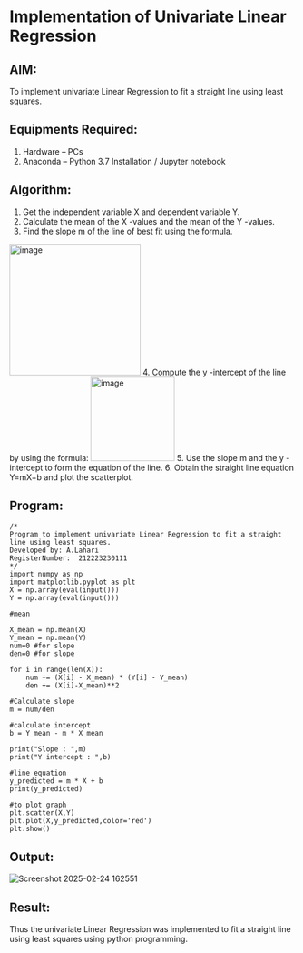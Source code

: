 # Implementation of Univariate Linear Regression
## AIM:

To implement univariate Linear Regression to fit a straight line using least squares.


## Equipments Required:


1. Hardware – PCs
2. Anaconda – Python 3.7 Installation / Jupyter notebook


## Algorithm:


1. Get the independent variable X and dependent variable Y.
2. Calculate the mean of the X -values and the mean of the Y -values.
3. Find the slope m of the line of best fit using the formula. 
<img width="231" alt="image" src="https://user-images.githubusercontent.com/93026020/192078527-b3b5ee3e-992f-46c4-865b-3b7ce4ac54ad.png">
4. Compute the y -intercept of the line by using the formula:
<img width="148" alt="image" src="https://user-images.githubusercontent.com/93026020/192078545-79d70b90-7e9d-4b85-9f8b-9d7548a4c5a4.png">
5. Use the slope m and the y -intercept to form the equation of the line.
6. Obtain the straight line equation Y=mX+b and plot the scatterplot.


## Program:


```
/*
Program to implement univariate Linear Regression to fit a straight line using least squares.
Developed by: A.Lahari
RegisterNumber:  212223230111
*/
import numpy as np
import matplotlib.pyplot as plt
X = np.array(eval(input()))
Y = np.array(eval(input()))

#mean

X_mean = np.mean(X)
Y_mean = np.mean(Y)
num=0 #for slope
den=0 #for slope

for i in range(len(X)):
    num += (X[i] - X_mean) * (Y[i] - Y_mean)
    den += (X[i]-X_mean)**2
    
#Calculate slope
m = num/den

#calculate intercept
b = Y_mean - m * X_mean

print("Slope : ",m)
print("Y intercept : ",b)

#line equation
y_predicted = m * X + b
print(y_predicted)

#to plot graph
plt.scatter(X,Y)
plt.plot(X,y_predicted,color='red')
plt.show()

```


## Output:


![Screenshot 2025-02-24 162551](https://github.com/user-attachments/assets/618867f0-456f-41a1-998c-d35f66958aa3)


## Result:


Thus the univariate Linear Regression was implemented to fit a straight line using least squares using python programming.
